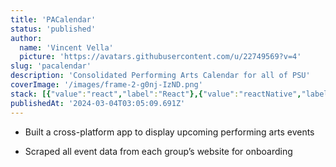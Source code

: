 ```yaml
---
title: 'PACalendar'
status: 'published'
author:
  name: 'Vincent Vella'
  picture: 'https://avatars.githubusercontent.com/u/22749569?v=4'
slug: 'pacalendar'
description: 'Consolidated Performing Arts Calendar for all of PSU'
coverImage: '/images/frame-2-g0nj-IzND.png'
stack: [{"value":"react","label":"React"},{"value":"reactNative","label":"React Native"},{"label":"Firebase","value":"firebase"},{"value":"nodeJs","label":"NodeJS"},{"label":"Python","value":"python"},{"label":"Web Scraper","value":"webScraper"},{"label":"NLP","value":"nlp"}]
publishedAt: '2024-03-04T03:05:09.691Z'
---
```


- Built a cross-platform app to display upcoming performing arts events

- Scraped all event data from each group’s website for onboarding